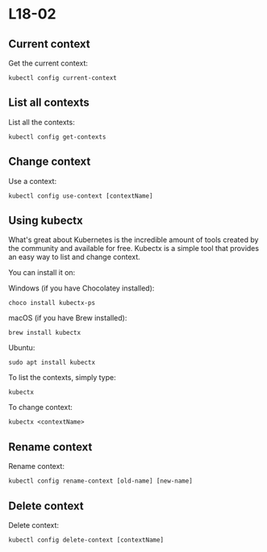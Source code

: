 # L18-02

## Current context

Get the current context:

    kubectl config current-context

## List all contexts

List all the contexts:

    kubectl config get-contexts

## Change context

Use a context:

    kubectl config use-context [contextName]

## Using kubectx

What's great about Kubernetes is the incredible amount of tools created by the community and available for free. Kubectx
is a simple tool that provides an easy way to list and change context.

You can install it on:

Windows (if you have Chocolatey installed):

    choco install kubectx-ps

macOS (if you have Brew installed):

    brew install kubectx

Ubuntu:

    sudo apt install kubectx

To list the contexts, simply type:

    kubectx

To change context:

    kubectx <contextName>

## Rename context

Rename context:

    kubectl config rename-context [old-name] [new-name]

## Delete context

Delete context:

    kubectl config delete-context [contextName]
